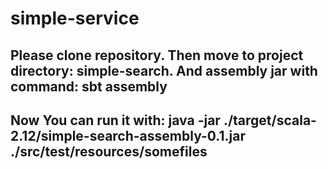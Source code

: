 # simple-service

Please clone repository. Then move to project directory: simple-search. And assembly jar with command: sbt assembly
--
Now You can run it with: java -jar ./target/scala-2.12/simple-search-assembly-0.1.jar ./src/test/resources/somefiles
--
